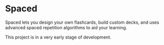 # Spaced

Spaced lets you design your own flashcards, build custom decks, and uses advanced spaced repetition algorithms to aid your learning.

This project is in a very early stage of development.
